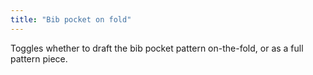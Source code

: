 ```yaml
---
title: "Bib pocket on fold"
---
```


Toggles whether to draft the bib pocket pattern on-the-fold, or as a full pattern piece.
